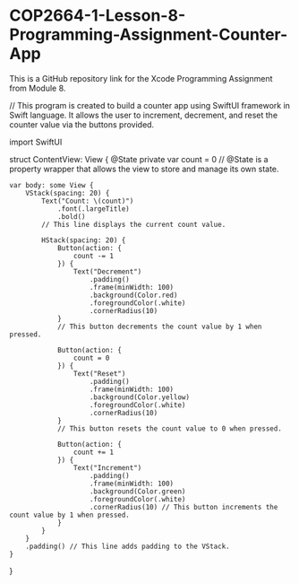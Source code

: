 # COP2664-1-Lesson-8-Programming-Assignment-Counter-App
This is a GitHub repository link for the Xcode Programming Assignment from Module 8.

// This program is created to build a counter app using SwiftUI framework in Swift language. It allows the user to increment, decrement, and reset the counter value via the buttons provided.

import SwiftUI

struct ContentView: View {
    @State private var count = 0
    // @State is a property wrapper that allows the view to store and manage its own state.

    var body: some View {
        VStack(spacing: 20) {
            Text("Count: \(count)")
                .font(.largeTitle)
                .bold()
            // This line displays the current count value.

            HStack(spacing: 20) {
                Button(action: {
                    count -= 1
                }) {
                    Text("Decrement")
                        .padding()
                        .frame(minWidth: 100)
                        .background(Color.red)
                        .foregroundColor(.white)
                        .cornerRadius(10)
                }
                // This button decrements the count value by 1 when pressed.

                Button(action: {
                    count = 0
                }) {
                    Text("Reset")
                        .padding()
                        .frame(minWidth: 100)
                        .background(Color.yellow)
                        .foregroundColor(.white)
                        .cornerRadius(10)
                }
                // This button resets the count value to 0 when pressed.

                Button(action: {
                    count += 1
                }) {
                    Text("Increment")
                        .padding()
                        .frame(minWidth: 100)
                        .background(Color.green)
                        .foregroundColor(.white)
                        .cornerRadius(10) // This button increments the count value by 1 when pressed.
                }
            }
        }
        .padding() // This line adds padding to the VStack.
    }
}
